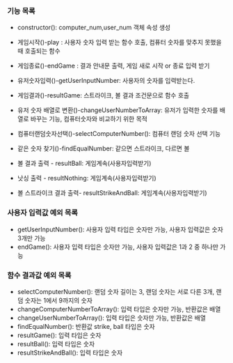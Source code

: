 ### 기능 목록
- constructor(): computer_num,user_num 객체 속성 생성
- 게임시작()-play : 사용자 숫자 입력 받는 함수 호출, 컴퓨터 숫자를 맞추지 못했을때 호출되는 함수
- 게임종료()-endGame : 결과 안내문 출력, 게임 새로 시작 or 종료 입력 받기

- 유저숫자입력()-getUserInputNumber: 사용자의 숫자를 입력받는다.
- 게임결과()-resultGame: 스트라이크, 볼 결과 조건문으로 함수 호출

- 유저 숫자 배열로 변환()-changeUserNumberToArray: 유저가 입력한 숫자를 배열로 바꾸는 기능, 컴퓨터숫자와 비교하기 위한 목적
- 컴퓨터랜덤숫자선택()-selectComputerNumber(): 컴퓨터 랜덤 숫자 선택 기능
- 같은 숫자 찾기()-findEqualNumber: 같으면 스트라이크, 다르면 볼
- 볼 결과 출력 - resultBall: 게임계속(사용자입력받기)
- 낫싱 출력 - resultNothing: 게임계속(사용자입력받기)
- 볼 스트라이크 결과 출력- resultStrikeAndBall:  게임계속(사용자입력받기)

### 사용자 입력값 예외 목록
- getUserInputNumber(): 사용자 입력 타입은 숫자만 가능, 사용자 입력값은 숫자 3개만 가능
- endGame(): 사용자 입력 타입은 숫자만 가능, 사용자 입력값은 1과 2 중 하나만 가능

### 함수 결과값 예외 목록
- selectComputerNumber(): 랜덤 숫자 길이는 3, 랜덤 숫자는 서로 다른 3개, 랜덤 숫자는 1에서 9까지의 숫자
- changeComputerNumberToArray(): 입력 타입은 숫자만 가능, 반환값은 배열
- changeUserNumberToArray(): 입력 타입은 숫자만 가능, 반환값은 배열
- findEqualNumber(): 반환값 strike, ball 타입은 숫자
- resultGame(): 입력 타입은 숫자
- resultBall(): 입력 타입은 숫자
- resultStrikeAndBall(): 입력 타입은 숫자